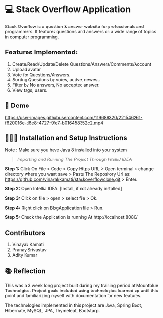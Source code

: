 # :computer: Stack Overflow Application

Stack Overflow is a question & answer website for professionals and programmers. It features questions and answers on a wide range of topics in computer programming.

  ## Features Implemented:
1. Create/Read/Update/Delete Questions/Answers/Comments/Account
2. Upload avatar
3. Vote for Questions/Answers.
4. Sorting Questions by votes, active, newest.
5. Filter by No answers, No accepted answer.
6. View tags, users.
  
## :movie_camera: Demo

https://user-images.githubusercontent.com/119689320/221546261-f620016e-d6e8-4727-9fe7-b016458352c2.mp4


## 👨🏻‍💻 Installation and Setup Instructions

Note : Make sure you have Java 8 installed into your system

> *Importing and Running The Project Through IntelliJ IDEA*

**Step 1:** Click On File > Code > Copy Https URL > Open terminal > change directory where you want save > Paste The Repository Url as: https://github.com/vinayakkamati/stackoverflowclone.git > Enter.

**Step 2:** Open IntelliJ IDEA. [Install, if not already installed]

**Step 3:** Click on file > open > select file > Ok.

**Step 4:** Right click on BlogApplication file > Run.

**Step 5:** Check the Application is running At http://localhost:8080/

## Contributors
1. Vinayak Kamati
2. Pranay Srivastav
3. Adity Kumar

## :books: Reflection

This was a 3 week long project built during my training period at Mountblue Technolgies. Project goals included using technologies learned up until this point and familiarizing myself with documentation for new features.

The technologies implemented in this project are Java, Spring Boot, Hibernate, MySQL, JPA, Thymeleaf, Bootstarp.
